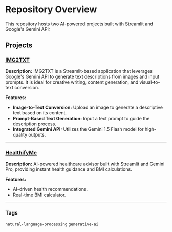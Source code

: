# Repository Overview

This repository hosts two AI-powered projects built with Streamlit and Google's Gemini API:

## Projects

### [IMG2TXT](https://img2textapp.streamlit.app/)
**Description:** IMG2TXT is a Streamlit-based application that leverages Google's Gemini API to generate text descriptions from images and input prompts. It is ideal for creative writing, content generation, and visual-to-text conversion.

**Features:**
- **Image-to-Text Conversion:** Upload an image to generate a descriptive text based on its content.
- **Prompt-Based Text Generation:** Input a text prompt to guide the description process.
- **Integrated Gemini API:** Utilizes the Gemini 1.5 Flash model for high-quality outputs.

---

### [HealthifyMe](https://healthifyme.streamlit.app/)
**Description:** AI-powered healthcare advisor built with Streamlit and Gemini Pro, providing instant health guidance and BMI calculations.

**Features:**
- AI-driven health recommendations.
- Real-time BMI calculator.

---

### Tags
`natural-language-processing` `generative-ai`


